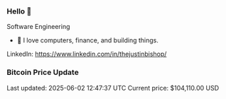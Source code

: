 ### Hello 🤙  

Software Engineering

- 🔭 I love computers, finance, and building things.
  
LinkedIn: https://www.linkedin.com/in/thejustinbishop/  















































































































































































































































































































































































































































































































































































































### Bitcoin Price Update
Last updated: 2025-06-02 12:47:37 UTC
Current price: $104,110.00 USD
